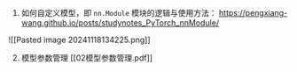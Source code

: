 1. 如何自定义模型，即 `nn.Module` 模块的逻辑与使用方法：
https://pengxiang-wang.github.io/posts/studynotes_PyTorch_nnModule/

![[Pasted image 20241118134225.png]]

2. 模型参数管理
[[02模型参数管理.pdf]]